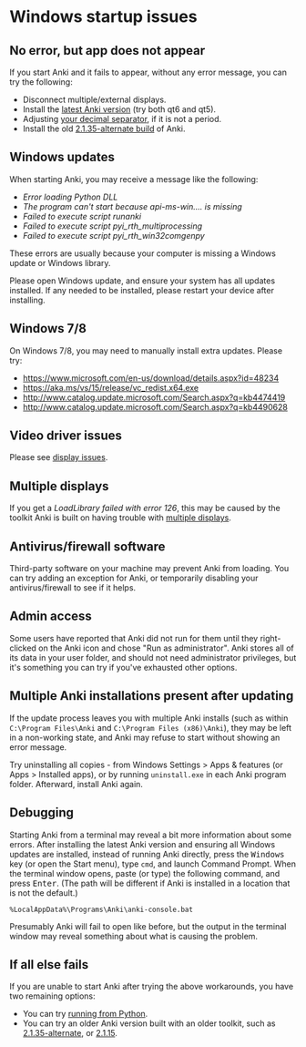 # Windows startup issues

<!-- toc -->

## No error, but app does not appear

If you start Anki and it fails to appear, without
any error message, you can try the following:

- Disconnect multiple/external displays.
- Install the [latest Anki version](https://apps.ankiweb.net/) (try both qt6 and qt5).
- Adjusting [your decimal separator](https://forums.ankiweb.net/t/windows-update-broke-anki/1822/75), if it is not a period.
- Install the old [2.1.35-alternate build](https://github.com/ankitects/anki/releases/tag/2.1.35) of Anki.

## Windows updates

When starting Anki, you may receive a message like the following:

- _Error loading Python DLL_
- _The program can't start because api-ms-win.... is missing_
- _Failed to execute script runanki_
- _Failed to execute script pyi_rth_multiprocessing_
- _Failed to execute script pyi_rth_win32comgenpy_

These errors are usually because your computer is missing a Windows update
or Windows library.

Please open Windows update, and ensure your system has all updates installed.
If any needed to be installed, please restart your device after installing.

## Windows 7/8

On Windows 7/8, you may need to manually install extra updates. Please try:

- <https://www.microsoft.com/en-us/download/details.aspx?id=48234>
- <https://aka.ms/vs/15/release/vc_redist.x64.exe>
- <http://www.catalog.update.microsoft.com/Search.aspx?q=kb4474419>
- <http://www.catalog.update.microsoft.com/Search.aspx?q=kb4490628>

## Video driver issues

Please see [display issues](./display-issues.md).

## Multiple displays

If you get a _LoadLibrary failed with error 126_, this may be caused by the
toolkit Anki is built on having trouble with [multiple displays](https://forums.ankiweb.net/t/error-126-on-open-anki-desktop/13967).

## Antivirus/firewall software

Third-party software on your machine may prevent Anki from loading. You can
try adding an exception for Anki, or temporarily disabling your antivirus/firewall
to see if it helps.

## Admin access

Some users have reported that Anki did not run for them until they right-clicked
on the Anki icon and chose "Run as administrator". Anki stores all of its data in
your user folder, and should not need administrator privileges, but it's something
you can try if you've exhausted other options.

## Multiple Anki installations present after updating

If the update process leaves you with multiple Anki installs (such as within
`C:\Program Files\Anki` and `C:\Program Files (x86)\Anki`), they may be left in a
non-working state, and Anki may refuse to start without showing an error message.

Try uninstalling all copies - from Windows Settings > Apps & features (or Apps > Installed apps), or by running `uninstall.exe` in each Anki program
folder. Afterward, install Anki again.

## Debugging

Starting Anki from a terminal may reveal a bit more information about some
errors. After installing the latest Anki version and ensuring all Windows
updates are installed, instead of running Anki directly, press the <kbd>Windows</kbd> key (or open the Start menu), type `cmd`, and launch Command Prompt. When the terminal window opens, paste (or type) the following command, and press <kbd>Enter</kbd>. (The path will be different if Anki is installed in a location that is not the default.)

```
%LocalAppData%\Programs\Anki\anki-console.bat
```

Presumably Anki will fail to open like before, but the output in the terminal window may reveal something about
what is causing the problem.

## If all else fails

If you are unable to start Anki after trying the above workarounds, you have
two remaining options:

- You can try [running from Python](https://faqs.ankiweb.net/running-from-python.html).
- You can try an older Anki version built with an older toolkit, such as
  [2.1.35-alternate](https://github.com/ankitects/anki/releases/tag/2.1.35), or [2.1.15](https://github.com/ankitects/anki/releases/tag/2.1.15).
